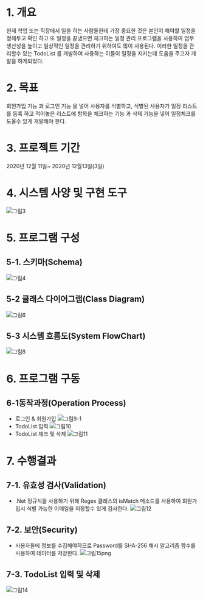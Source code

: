 # 1. 개요
현재 학업 또는 직장에서 일을 하는 사람들한테 가장 중요한 것은 본인이 해야할 일정을 정해두고 확인
하고 
또 일정을 끝냈으면 체크하는 일정 관리 프로그램을 사용하여 업무 생산성을 높이고 일상적인 일정을 
관리하기 위하여도 많이 사용된다. 이러한 일정을 관리할수 있는 TodoList 를 개발하여 사용하는 이들이 일정을 지키는데 도움을 주고자 
개발을 하게되었다. 

# 2. 목표
회원가입 기능 과 로그인 기능 을 넣어 사용자를 식별하고, 식별된 사용자가 일정 리스트를 등록
하고 적어놓은 리스트에 항목을 체크하는 기능 과 삭제 기능을 넣어 일정체크를 도울수 있게 개발해야 한다. 

# 3. 프로젝트 기간
2020년 12월 11일~ 2020년 12월13일(3일)

# 4. 시스템 사양 및 구현 도구
![그림3](https://user-images.githubusercontent.com/57141105/102220681-818ff580-3f24-11eb-9e74-456fd7fc3ee7.png)

# 5. 프로그램 구성
## 5-1. 스키마(Schema)
![그림4](https://user-images.githubusercontent.com/57141105/102220771-9c626a00-3f24-11eb-9050-166896f2ceb1.png)

## 5-2 클래스 다이어그램(Class Diagram)
![그림6](https://user-images.githubusercontent.com/57141105/102220861-b9973880-3f24-11eb-850f-7cb10395f549.png)

## 5-3 시스템 흐름도(System FlowChart)
![그림8](https://user-images.githubusercontent.com/57141105/102220940-d6cc0700-3f24-11eb-80bf-5c1d1be91393.png)

# 6. 프로그램 구동
## 6-1동작과정(Operation Process)
- 로그인 & 회원가입
![그림9-1](https://user-images.githubusercontent.com/57141105/102221207-31656300-3f25-11eb-86a3-7e3e202a17d7.png)
- TodoList 입력
![그림10](https://user-images.githubusercontent.com/57141105/102221209-32969000-3f25-11eb-8fbe-13539e49f302.png)
- TodoList 체크 및 삭제
![그림11](https://user-images.githubusercontent.com/57141105/102221211-332f2680-3f25-11eb-894d-2fe254161788.png)

# 7. 수행결과
## 7-1. 유효성 검사(Validation)
- .Net 정규식을 사용하기 위해 Regex 클래스의 isMatch 메소드를 사용하여 회원가입시 식별 가능한 이메일을 저장할수 있게 검사한다.
![그림12](https://user-images.githubusercontent.com/57141105/102221387-74273b00-3f25-11eb-9c30-2b62b52b53aa.png)

## 7-2. 보안(Security)
- 사용자들에 정보를 수집해야하므로 Password를 SHA-256 해시 알고리즘 함수를 사용하여 데이터를 저장한다.
![그림15png](https://user-images.githubusercontent.com/57141105/102221489-915c0980-3f25-11eb-92a5-8cd4c1503e48.png)

## 7-3. TodoList 입력 및 삭제
![그림14](https://user-images.githubusercontent.com/57141105/102221594-a89af700-3f25-11eb-9fd4-96b96a3392dc.png)
